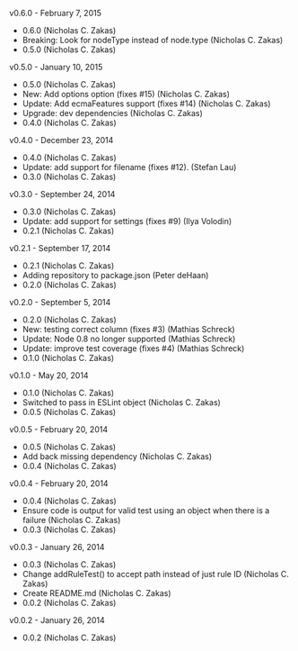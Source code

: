 v0.6.0 - February 7, 2015

* 0.6.0 (Nicholas C. Zakas)
* Breaking: Look for nodeType instead of node.type (Nicholas C. Zakas)
* 0.5.0 (Nicholas C. Zakas)

v0.5.0 - January 10, 2015

* 0.5.0 (Nicholas C. Zakas)
* New: Add options option (fixes #15) (Nicholas C. Zakas)
* Update: Add ecmaFeatures support (fixes #14) (Nicholas C. Zakas)
* Upgrade: dev dependencies (Nicholas C. Zakas)
* 0.4.0 (Nicholas C. Zakas)

v0.4.0 - December 23, 2014

* 0.4.0 (Nicholas C. Zakas)
* Update: add support for filename (fixes #12). (Stefan Lau)
* 0.3.0 (Nicholas C. Zakas)

v0.3.0 - September 24, 2014

* 0.3.0 (Nicholas C. Zakas)
* Update: add support for settings (fixes #9) (Ilya Volodin)
* 0.2.1 (Nicholas C. Zakas)

v0.2.1 - September 17, 2014

* 0.2.1 (Nicholas C. Zakas)
* Adding repository to package.json (Peter deHaan)
* 0.2.0 (Nicholas C. Zakas)

v0.2.0 - September 5, 2014

* 0.2.0 (Nicholas C. Zakas)
* New: testing correct column (fixes #3) (Mathias Schreck)
* Update: Node 0.8 no longer supported (Mathias Schreck)
* Update: improve test coverage (fixes #4) (Mathias Schreck)
* 0.1.0 (Nicholas C. Zakas)

v0.1.0 - May 20, 2014

* 0.1.0 (Nicholas C. Zakas)
* Switched to pass in ESLint object (Nicholas C. Zakas)
* 0.0.5 (Nicholas C. Zakas)

v0.0.5 - February 20, 2014

* 0.0.5 (Nicholas C. Zakas)
* Add back missing dependency (Nicholas C. Zakas)
* 0.0.4 (Nicholas C. Zakas)

v0.0.4 - February 20, 2014

* 0.0.4 (Nicholas C. Zakas)
* Ensure code is output for valid test using an object when there is a failure (Nicholas C. Zakas)
* 0.0.3 (Nicholas C. Zakas)

v0.0.3 - January 26, 2014

* 0.0.3 (Nicholas C. Zakas)
* Change addRuleTest() to accept path instead of just rule ID (Nicholas C. Zakas)
* Create README.md (Nicholas C. Zakas)
* 0.0.2 (Nicholas C. Zakas)

v0.0.2 - January 26, 2014

* 0.0.2 (Nicholas C. Zakas)


